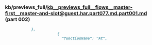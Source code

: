 ### kb/previews_full/kb__previews_full__flows__master-first__master-and-slot@guest.har.part077.md.part001.md (part 002)

```md
            },
                        {
                          "functionName": "At",
        
```

```
